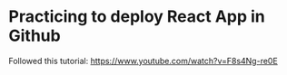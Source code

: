 # Practicing to deploy React App in Github

Followed this tutorial: 
https://www.youtube.com/watch?v=F8s4Ng-re0E 
